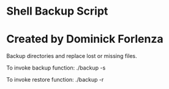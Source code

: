 # Shell Backup Script
# Created by Dominick Forlenza

Backup directories and replace lost or missing files.

To invoke backup function:
./backup -s <Directory to backup> <Location where backup is stored>

To invoke restore function:
./backup -r <Directory to backup> <Location where backup is stored>
